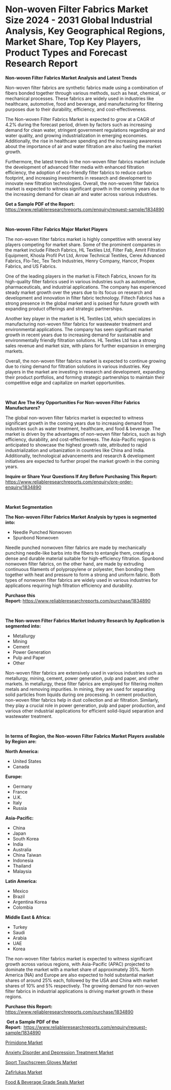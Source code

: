 <p><h1>Non-woven Filter Fabrics Market Size 2024 - 2031 Global Industrial Analysis, Key Geographical Regions, Market Share, Top Key Players, Product Types and Forecast Research Report</h1></p><p><strong>Non-woven Filter Fabrics Market Analysis and Latest Trends</strong></p>
<p><p>Non-woven filter fabrics are synthetic fabrics made using a combination of fibers bonded together through various methods, such as heat, chemical, or mechanical processes. These fabrics are widely used in industries like healthcare, automotive, food and beverage, and manufacturing for filtering purposes due to their durability, efficiency, and cost-effectiveness.</p><p>The Non-woven Filter Fabrics Market is expected to grow at a CAGR of 4.2% during the forecast period, driven by factors such as increasing demand for clean water, stringent government regulations regarding air and water quality, and growing industrialization in emerging economies. Additionally, the rise in healthcare spending and the increasing awareness about the importance of air and water filtration are also fueling the market growth.</p><p>Furthermore, the latest trends in the non-woven filter fabrics market include the development of advanced filter media with enhanced filtration efficiency, the adoption of eco-friendly filter fabrics to reduce carbon footprint, and increasing investments in research and development to innovate new filtration technologies. Overall, the non-woven filter fabrics market is expected to witness significant growth in the coming years due to the increasing demand for clean air and water across various industries.</p></p>
<p><strong>Get a Sample PDF of the Report:&nbsp;</strong> <a href="https://www.reliableresearchreports.com/enquiry/request-sample/1834890">https://www.reliableresearchreports.com/enquiry/request-sample/1834890</a></p>
<p>&nbsp;</p>
<p><strong>Non-woven Filter Fabrics Major Market Players</strong></p>
<p><p>The non-woven filter fabrics market is highly competitive with several key players competing for market share. Some of the prominent companies in the market include Filtech Fabrics, HL Textiles Ltd, Filter Fab, Amrit Filtration Equipment, Khosla Profil Pvt Ltd, Arrow Technical Textiles, Cerex Advanced Fabrics, Flo-Tec, Tex Tech Industries, Henry Company, Hancor, Propex Fabrics, and US Fabrics.</p><p>One of the leading players in the market is Filtech Fabrics, known for its high-quality filter fabrics used in various industries such as automotive, pharmaceuticals, and industrial applications. The company has experienced steady market growth over the years due to its focus on research and development and innovation in filter fabric technology. Filtech Fabrics has a strong presence in the global market and is poised for future growth with expanding product offerings and strategic partnerships.</p><p>Another key player in the market is HL Textiles Ltd, which specializes in manufacturing non-woven filter fabrics for wastewater treatment and environmental applications. The company has seen significant market growth in recent years due to increasing demand for sustainable and environmentally friendly filtration solutions. HL Textiles Ltd has a strong sales revenue and market size, with plans for further expansion in emerging markets.</p><p>Overall, the non-woven filter fabrics market is expected to continue growing due to rising demand for filtration solutions in various industries. Key players in the market are investing in research and development, expanding their product portfolios, and forming strategic partnerships to maintain their competitive edge and capitalize on market opportunities.</p></p>
<p>&nbsp;</p>
<p><strong>What Are The Key Opportunities For Non-woven Filter Fabrics Manufacturers?</strong></p>
<p><p>The global non-woven filter fabrics market is expected to witness significant growth in the coming years due to increasing demand from industries such as water treatment, healthcare, and food & beverage. The market is driven by the advantages of non-woven filter fabrics, such as high efficiency, durability, and cost-effectiveness. The Asia-Pacific region is anticipated to showcase the highest growth rate, attributed to rapid industrialization and urbanization in countries like China and India. Additionally, technological advancements and research & development initiatives are expected to further propel the market growth in the coming years.</p></p>
<p><strong>Inquire or Share Your Questions If Any Before Purchasing This Report:</strong> <a href="https://www.reliableresearchreports.com/enquiry/pre-order-enquiry/1834890">https://www.reliableresearchreports.com/enquiry/pre-order-enquiry/1834890</a></p>
<p>&nbsp;</p>
<p><strong>Market Segmentation</strong></p>
<p><strong>The Non-woven Filter Fabrics Market Analysis by types is segmented into:</strong></p>
<p><ul><li>Needle Punched Nonwoven</li><li>Spunbond Nonwoven</li></ul></p>
<p><p>Needle punched nonwoven filter fabrics are made by mechanically punching needle-like barbs into the fibers to entangle them, creating a dense and durable material suitable for high-efficiency filtration. Spunbond nonwoven filter fabrics, on the other hand, are made by extruding continuous filaments of polypropylene or polyester, then bonding them together with heat and pressure to form a strong and uniform fabric. Both types of nonwoven filter fabrics are widely used in various industries for applications requiring high filtration efficiency and durability.</p></p>
<p><strong>Purchase this Report:&nbsp;</strong><a href="https://www.reliableresearchreports.com/purchase/1834890">https://www.reliableresearchreports.com/purchase/1834890</a></p>
<p>&nbsp;</p>
<p><strong>The Non-woven Filter Fabrics Market Industry Research by Application is segmented into:</strong></p>
<p><ul><li>Metallurgy</li><li>Mining</li><li>Cement</li><li>Power Generation</li><li>Pulp and Paper</li><li>Other</li></ul></p>
<p><p>Non-woven filter fabrics are extensively used in various industries such as metallurgy, mining, cement, power generation, pulp and paper, and other markets. In metallurgy, these filter fabrics are employed for filtering molten metals and removing impurities. In mining, they are used for separating solid particles from liquids during ore processing. In cement production, non-woven filter fabrics help in dust collection and air filtration. Similarly, they play a crucial role in power generation, pulp and paper production, and various other industrial applications for efficient solid-liquid separation and wastewater treatment.</p></p>
<p>&nbsp;</p>
<p><strong>In terms of Region, the Non-woven Filter Fabrics Market Players available by Region are:</strong></p>
<p>
    <p> <strong> North America: </strong>
        <ul>
            <li>United States</li>
            <li>Canada</li>
        </ul>
        </p> 
    <p> <strong> Europe: </strong>
        <ul>
            <li>Germany</li>
            <li>France</li>
            <li>U.K.</li>
            <li>Italy</li>
            <li>Russia</li>
        </ul>
        </p> 
    <p> <strong> Asia-Pacific: </strong>
        <ul>
            <li>China</li>
            <li>Japan</li>
            <li>South Korea</li>
            <li>India</li>
            <li>Australia</li>
            <li>China Taiwan</li>
            <li>Indonesia</li>
            <li>Thailand</li>
            <li>Malaysia</li>
        </ul>
        </p> 
    <p> <strong> Latin America: </strong>
        <ul>
            <li>Mexico</li>
            <li>Brazil</li>
            <li>Argentina Korea</li>
            <li>Colombia</li>
        </ul>
        </p> 
    <p> <strong> Middle East & Africa: </strong>
        <ul>
            <li>Turkey</li>
            <li>Saudi</li>
            <li>Arabia</li>
            <li>UAE</li>
            <li>Korea</li>
        </ul>
    </p>
    </p>
<p><p>The non-woven filter fabrics market is expected to witness significant growth across various regions, with Asia-Pacific (APAC) projected to dominate the market with a market share of approximately 35%. North America (NA) and Europe are also expected to hold substantial market shares of around 25% each, followed by the USA and China with market shares of 10% and 5% respectively. The growing demand for non-woven filter fabrics in industrial applications is driving market growth in these regions.</p></p>
<p><strong>Purchase this Report: </strong><a href="https://www.reliableresearchreports.com/purchase/1834890">https://www.reliableresearchreports.com/purchase/1834890</a></p>
<p>&nbsp;<strong>Get a Sample PDF of the Report:&nbsp;&nbsp;</strong><a href="https://www.reliableresearchreports.com/enquiry/request-sample/1834890">https://www.reliableresearchreports.com/enquiry/request-sample/1834890</a></p>
<p><strong></strong></p>
<p><p><a href="https://medium.com/@jamesvasquez75/primidone-market-trends-and-market-analysis-forecasted-for-period-2024-2031-b4de00bdab96">Primidone Market</a></p><p><a href="https://medium.com/@jamesvasquez75/anxiety-disorder-and-depression-treatment-market-analysis-its-cagr-market-segmentation-and-global-451c7e402fed">Anxiety Disorder and Depression Treatment Market</a></p><p><a href="https://issuu.com/reportprime-2/docs/sport-touchscreen-gloves-market-size-2030.pptx">Sport Touchscreen Gloves Market</a></p><p><a href="https://medium.com/@jamesvasquez75/zafirlukas-market-size-market-outlook-and-market-forecast-2024-to-2031-1fdf200fd5aa">Zafirlukas Market</a></p><p><a href="https://issuu.com/reportprime-2/docs/food-beverage-grade-seals-market-size-2030.pptx">Food & Beverage Grade Seals Market</a></p></p>